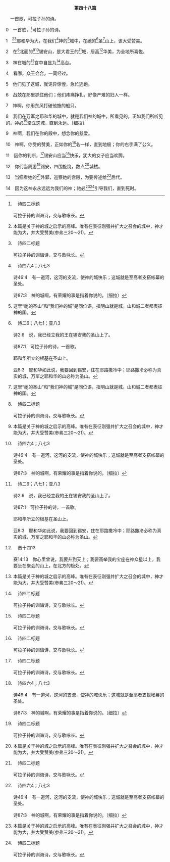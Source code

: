 <p style="text-align:center;font-weight:bold;">第四十八篇</p>

<a name="0">

<span id="spsm">　一首歌，可拉子孙的诗。

0　一首歌，[^a]可拉子孙的诗。

[^a]:　诗四二标题<br><br>可拉子孙的训诲诗，交与歌咏长。

1　[^1][^a]耶和华为大，在我们[^b]神的[^2]城中，在祂的[^c]圣[^2]山上，该大受赞美。

[^1]:本篇是关于神的城之启示的高峰。唯有在表征刚强并扩大之召会的城中，神才能为大，并大受赞美(参弗三20～21)。

[^2]:这里“祂的圣山”和“我们神的城”是同位语，指明山就是城。山和城二者都表征神的国。

[^a]:　诗七七13；九五3；九六4；一三五5；一四五3；一四七5；约壹四4<br><br>诗77:13　神啊，你的道路是在圣所中；有何神明大如神呢？<br><br>诗95:3　因耶和华是大神，是大君王，超乎万神之上。<br><br>诗96:4　因耶和华为大，当受极大的赞美；祂在万神之上当受敬畏。<br><br>诗135:5　因为我知道耶和华为大，也知道我们的主超乎万神之上。<br><br>诗145:3　耶和华本为大，该受大赞美；其大无法测度。<br><br>诗147:5　我们的主为大，大有能力；祂的聪明无穷无尽。<br><br>约壹4:4　孩子们，你们是出于神的，并且胜了他们；因为那在你们里面的，比那在世界上的更大。

[^b]:　诗四六4；八七3<br><br>诗46:4　有一道河，这河的支流，使神的城快乐；这城就是至高者支搭帐幕的圣处。<br><br>诗87:3　神的城啊，有荣耀的事是指着你说的。〔细拉〕

[^c]:　诗二6；八七1；亚八3<br><br>诗2:6　说，我已经立我的王在锡安我的圣山上了。<br><br>诗87:1　可拉子孙的诗，一首歌。<br><br>耶和华所立的根基在圣山上。<br><br>亚8:3　耶和华如此说，我要回到锡安，住在耶路撒冷中；耶路撒冷必称为真实的城，万军之耶和华的山必称为圣山。

2　在[^a]北面的[^1][^b]锡安山，是大君王的[^c]城，居高[^d]华美，为全地所喜悦。

[^1]:锡安，大卫王的城(撒下五7)，是耶路撒冷城的中心，就是那作神在地上居所的殿建造的所在(九11，七四2，七六2下，一三五21，赛八18)。耶路撒冷内的锡安，预表作属天耶路撒冷的召会里的团体得胜者，就是得成全并成熟的神人(来十二22，启十四1～5)。锡安作为圣城耶路撒冷的高峰和美丽(2，五十2)，预表得胜者是召会的高峰、中心、拔高、加强、丰富、美丽和实际(2，11～12，二十2，五三6上，八七2)。得胜者作为锡安，乃是基督身体的实际，并且终极完成众地方召会中身体的建造，带进永世里终极完成的圣城新耶路撒冷，就是作神居所的至圣所(启二一1～3，16，22)。在新天新地里，整个新耶路撒冷将成为锡安，所有的信徒都是得胜者(启二一7与注1)。

[^a]:　诗五十2；哀二15<br><br>诗50:2　从全美的锡安，神已经发光了。<br><br>哀2:15　凡过路的，都向你拍掌；他们向耶路撒冷的女子嗤笑摇头，说，难道这城就是人所称为全美的，称为全地所喜悦的吗？

[^b]:　诗二6<br><br>诗2:6　说，我已经立我的王在锡安我的圣山上了。

[^c]:　亚十四16；太五35<br><br>亚14:16　所有前来攻击耶路撒冷的列国中余剩的人，必年年上来敬拜大君王万军之耶和华，并守住棚节。<br><br>太5:35　不可指着地起誓，因为地是祂的脚凳；不可指着耶路撒冷起誓，因为耶路撒冷是大君王的城；

[^d]:　赛十四13<br><br>赛14:13　你心里曾说，我要升到天上；我要高举我的宝座在神众星以上。我要坐在聚会的山上，在北方的极处。

3　神在城的[^1]宫中自显为[^a]高台。

[^1]:城表征宇宙的召会作神的国(太十六18～19)，城内的宫表征众地方召会。在宇宙召会的众地方召会中，神为人所认识。

[^a]:　诗九9<br><br>诗9:9　耶和华要给受欺压的人作高台，在急难的时候作高台。

4　看哪，众王会合，一同经过。

5　他们见了这城，就诧异惊惶，急忙逃跑。

6　战兢在那里抓住他们；他们疼痛挣扎，好像产难的妇人一样。

7　神啊，你用东风打破他施的船只。

8　我们在万军之耶和华的城中，就是我们神的城中，所看见的，正如我们所听见的。神必[^a]坚立这城，直到永远。〔细拉〕

[^a]:　诗八七5；赛二2；弥四1<br><br>诗87:5　但论到锡安必说，这一个那一个都生在其中；而且至高者必亲自坚立这城。<br><br>赛2:2　末后的日子，耶和华殿的山必坚立于诸山之顶，高举过于众冈陵；万国的民都要涌向这山；<br><br>弥4:1　末后的日子，耶和华殿的山必坚立于诸山之顶，高举过于众冈陵；万民都要涌向这山。

9　神啊，我们在你的殿中，想念你的慈爱。

10　神啊，你受的赞美，正如你的[^a]名一样，直到地极；你的右手满了公义。

[^a]:　出三四5；申二八58；诗一一三3；玛一11；14<br><br>出34:5　耶和华在云中降临，和摩西一同站在那里，宣告耶和华的名。<br><br>申28:58　这书上所写律法的一切话，是叫你敬畏耶和华你神这荣耀可畏的名，你若不谨守遵行，<br><br>诗113:3　从日出之地到日落之处，耶和华的名是应当赞美的。<br><br>玛1:11　万军之耶和华说，从日出之地到日落之处，我的名在列国中必尊为大。在各处，人必向我的名烧香，献洁净的供物；因为我的名在列国中必尊为大。<br><br>玛1:14　行诡诈的在群中有公羊，他许愿却用有残疾的献给主，这人是可咒诅的；因为我是大君王，我的名在列国中是可畏的；这是万军之耶和华说的。

11　因你的判断，[^a]锡安山应当[^b]快乐，犹大的女子应当欢腾。

[^a]:　诗二6<br><br>诗2:6　说，我已经立我的王在锡安我的圣山上了。

[^b]:　诗九七8<br><br>诗97:8　耶和华啊，因你的判断，锡安听见就喜乐，犹大的女子也欢腾。

12　你们当周游[^a]锡安，四围旋绕，数点[^1]城楼。

[^1]:城楼和外郭(13)是为着与仇敌争战，以保护城；宫殿(13)是给王居住。这一切指明召会的功用(弗六10～20，二20～22)。

[^a]:　诗二6<br><br>诗2:6　说，我已经立我的王在锡安我的圣山上了。

13　当细看她的[^a]外郭，巡察她的宫殿，为要传述给[^b]后代。

[^a]:　诗一二二7<br><br>诗122:7　愿你城中平安，愿你宫内兴旺。

[^b]:　诗二二30；七八4；6<br><br>诗22:30　必有后裔事奉祂；主的事必传述与后代。<br><br>诗78:4　我们不将这些事向他们的子孙隐瞒，要将耶和华当得的赞美，和祂的能力，并祂所作的奇事，述说给后代听。<br><br>诗78:6　使将要生的后代子孙，可以晓得；他们也要起来向他们的子孙述说；

14　因为这神永永远远为我们的神；祂必[^1][^a]引导我们，直到死时。

[^1]:在城中对神的享受上，神是我们的避难所(四六1)、我们的高台(四六7)、和我们的引导。对神的这享受是借着基督，在基督里，并同着基督；对这享受的经历是在作基督身体的宇宙召会里，并在作身体彰显的众地方召会里。<br><br>诗篇指明，我们首先需要经历基督，然后基督要将我们引领到地方召会享受神(二三6)。召会作神的家得着扩大和加强，就成为城，就是神管治并掌权的国(太十六18～19)。在作为家的召会里，我们享受神居住的一面；在作为城的召会里，我们享受神管治并掌权的一面。

[^a]:　诗二三3<br><br>诗23:3　祂使我的魂苏醒，为自己的名引导我走义路。


